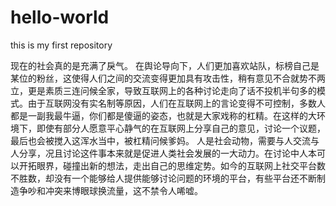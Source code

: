 # hello-world
this is my first repository

现在的社会真的是充满了戾气。
在舆论导向下，人们更加喜欢站队，标榜自己是某位的粉丝，这使得人们之间的交流变得更加具有攻击性，稍有意见不合就势不两立，更是素质三连问候全家，导致互联网上的各种讨论走向了话不投机半句多的模式。由于互联网没有实名制等原因，人们在互联网上的言论变得不可控制，多数人都是一副我最牛逼，你们都是傻逼的姿态，也就是大家戏称的杠精。在这样的大环境下，即使有部分人愿意平心静气的在互联网上分享自己的意见，讨论一个议题，最后也会被搅入这浑水当中，被杠精问候爹妈。
人是社会动物，需要与人交流与人分享，况且讨论这件事本来就是促进人类社会发展的一大动力。在讨论中人本可以开拓眼界，碰撞出新的想法，走出自己的思维定势。如今的互联网上社交平台数不胜数，却没有一个能够给人提供能够讨论问题的环境的平台，有些平台还不断制造争吵和冲突来博眼球换流量，这不禁令人唏嘘。
